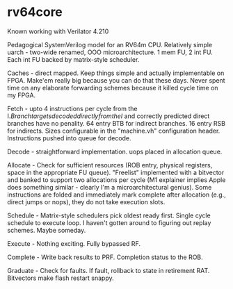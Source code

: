 # rv64core

Known working with Verilator 4.210

Pedagogical SystemVerilog model for an RV64m CPU. Relatively simple uarch - two-wide renamed, OOO microarchitecture. 1 mem FU, 2 int FU.  Each int FU backed by matrix-style scheduler.

Caches - direct mapped. Keep things simple and actually implementable on FPGA. Make'em really big because you can do that these days. Never spent time on any elaborate forwarding schemes because it killed cycle time on my FPGA. 

Fetch - upto 4 instructions per cycle from the I$. Branch targets decoded directly from the I$ and correctly predicted direct branches have no penality.  64 entry BTB for indirect branches. 16 entry RSB for indirects.  Sizes configurable in the "machine.vh" configuration header. Instructions pushed into queue for decode.

Decode - straightforward implementation. uops placed in allocation queue.

Allocate - Check for sufficient resources (ROB entry, physical registers, space in the appropriate FU queue). "Freelist" implemented with a bitvector and banked to support two allocations per cycle (M1 explainer implies Apple does something similar - clearly I'm a microarchitectural genius). Some instructions  are folded and immediately mark complete after allocation (e.g., direct jumps or nops), they do not take execution slots. 

Schedule - Matrix-style schedulers pick oldest ready first. Single cycle schedule to execute loop. I haven't gotten around to figuring out replay schemes. Maybe someday.  

Execute - Nothing exciting.  Fully bypassed RF. 

Complete - Write back results to PRF.  Completion status to the ROB.

Graduate - Check for faults. If fault, rollback to state in retirement RAT.  Bitvectors make flash restart snappy.  
